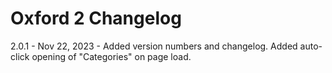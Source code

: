 Oxford 2 Changelog
==================

2.0.1 - Nov 22, 2023 - Added version numbers and changelog. Added auto-click opening of "Categories" on page load.
